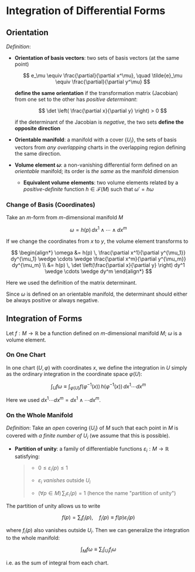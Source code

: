# Integration of Differential Forms

## Orientation

*Definition*:

- **Orientation of basis vectors**: two sets of basis vectors (at the same point)

    $$
    e_\mu \equiv \frac{\partial}{\partial x^\mu}, \quad
    \tilde{e}_\mu \equiv \frac{\partial}{\partial y^\mu}
    $$

    **define the same orientation** if the transformation matrix (Jacobian) from one set to the other has *positive determinant*:

    $$
    \det \left( 
        \frac{\partial x}{\partial y} 
    \right) > 0
    $$

    if the determinant of the Jacobian is *negative*, the two sets **define the opposite direction**

- **Orientable manifold**: a manifold with a cover $\{U_i\}$, the sets of basis vectors from *any overlapping* charts in the overlapping region defining the same direction.

- **Volume element $\omega$**: a non-vanishing differential form defined on an *orientable* manifold; its order is *the same* as the manifold dimension

    - **Equivalent volume elements**: two volume elements related by a *positive-definite* function $h \in \mathcal{F}(M)$ such that $\omega' = h \omega$

### Change of Basis (Coordinates)

Take an $m$-form from $m$-dimensional manifold $M$

$$
\omega = h(p) \, dx^1 \wedge \cdots \wedge dx^m
$$

If we change the coordinates from $x$ to $y$, the volume element transforms to

$$
\begin{align*}
    \omega &= h(p) \,
    \frac{\partial x^1}{\partial y^{\mu_1}} dy^{\mu_1}
    \wedge \cdots \wedge
    \frac{\partial x^m}{\partial y^{\mu_m}} dy^{\mu_m}
    \\
    &= h(p) \, 
    \det \left(\frac{\partial x}{\partial y} \right)
    dy^1 \wedge \cdots \wedge dy^m
\end{align*}
$$

Here we used the definition of the matrix determinant.

Since $\omega$ is defined on an orientable manifold, the determinant should either be always positive or always negative. 

## Integration of Forms

Let $f: M \to \mathbb{R}$ be a function defined on $m$-dimensional manifold $M$; $\omega$ is a volume element. 

### On One Chart

In one chart $(U, \varphi)$ with coordinates $x$, we define the integration in $U$ simply as the ordinary integration in the coordinate space $\varphi(U)$:

$$
\int_{U} f \omega \equiv
\int_{\varphi(U)} f(\varphi^{-1}(x)) \, h(\varphi^{-1}(x))
\, dx^1 \cdots dx^m
$$

Here we used $dx^1 \cdots dx^m = dx^1 \wedge \cdots dx^m$. 

### On the Whole Manifold

*Definition*: Take an *open* covering $\{U_i\}$ of $M$ such that each point in $M$ is covered with *a finite number of $U_i$* (we assume that this is possible).

- **Partition of unity**: a family of differentiable functions $\varepsilon_i: M \to \mathbb{R}$ satisfying:
    
    > - $0 \le \varepsilon_i(p) \le 1$
    >
    > - $\varepsilon_i$ *vanishes* outside $U_i$
    >
    > - $(\forall p \in M) \, \sum_i \varepsilon_i(p) = 1$ (hence the name "partition of unity")

The partition of unity allows us to write

$$
f(p) = \sum_i f_i(p), \quad f_i(p) \equiv f(p) \varepsilon_i(p)
$$

where $f_i(p)$ also vanishes outside $U_i$. Then we can generalize the integration to the whole manifold:

$$
\int_M f \omega \equiv \sum_i \int_{U_i} f_i \omega
$$

i.e. as the sum of integral from each chart. 